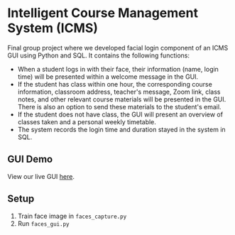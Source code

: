 # Intelligent Course Management System (ICMS)

Final group project where we developed facial login component of an ICMS GUI using Python and SQL. It contains the following functions:

- When a student logs in with their face, their information (name, login time) will be presented within a welcome message in the GUI.
- If the student has class within one hour, the corresponding course information, classroom address, teacher's message, Zoom link, class notes, and other relevant course materials will be presented in the GUI. There is also an option to send these materials to the student's email.
- If the student does not have class, the GUI will present an overview of classes taken and a personal weekly timetable.
- The system records the login time and duration stayed in the system in SQL.


## GUI Demo 

View our live GUI [here](https://drive.google.com/file/d/1vt4nvZrwSvLEE0zmNi8GkSuTR0Q-Os7n/view?usp=sharing).



## Setup

1. Train face image in ```faces_capture.py```
2. Run ```faces_gui.py```

